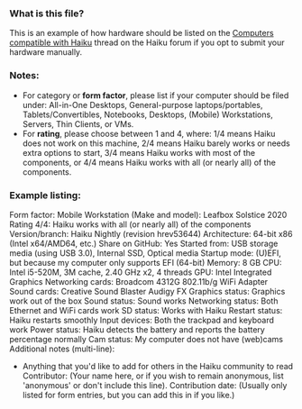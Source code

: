 ### What is this file?

This is an example of how hardware should be listed on the [Computers compatible with Haiku](https://discuss.haiku-os.org/t/computers-compatible-with-haiku-v3/7640)
thread on the Haiku forum if you opt to submit your hardware manually.

### Notes:

* For category or **form factor**, please list if your computer should be filed under:
All-in-One Desktops, General-purpose laptops/portables, Tablets/Convertibles, Notebooks,
Desktops, (Mobile) Workstations, Servers, Thin Clients, or VMs.
* For **rating**, please choose between 1 and 4, where: 1/4 means Haiku does not work on this machine,
2/4 means Haiku barely works or needs extra options to start, 3/4 means Haiku works with most of the components,
or 4/4 means Haiku works with all (or nearly all) of the components.

### Example listing:

Form factor: Mobile Workstation
(Make and model): Leafbox Solstice 2020
Rating 4/4: Haiku works with all (or nearly all) of the components
Version/branch: Haiku Nightly (revision hrev53644)
Architecture: 64-bit x86 (Intel x64/AMD64, etc.)
Share on GitHub: Yes
Started from: USB storage media (using USB 3.0), Internal SSD, Optical media
Startup mode: (U)EFI, but because my computer only supports EFI (64-bit)
Memory: 8 GB
CPU: Intel i5-520M, 3M cache, 2.40 GHz x2, 4 threads
GPU: Intel Integrated Graphics
Networking cards: Broadcom 4312G 802.11b/g WiFi Adapter
Sound cards: Creative Sound Blaster Audigy FX
Graphics status: Graphics work out of the box
Sound status: Sound works
Networking status: Both Ethernet and WiFi cards work
SD status: Works with Haiku
Restart status: Haiku restarts smoothly
Input devices: Both the trackpad and keyboard work
Power status: Haiku detects the battery and reports the battery percentage normally
Cam status: My computer does not have (web)cams	
Additional notes (multi-line):
- Anything that you'd like to add for others in the Haiku community to read		
Contributor: (Your name here, or if you wish to remain anonymous, list 'anonymous' or don't include this line).
Contribution date: (Usually only listed for form entries, but you can add this in if you like.)
